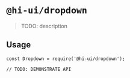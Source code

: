 # `@hi-ui/dropdown`

> TODO: description

## Usage

```
const Dropdown = require('@hi-ui/dropdown');

// TODO: DEMONSTRATE API
```
